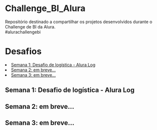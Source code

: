 # Challenge_BI_Alura
Repositório destinado a compartilhar os projetos desenvolvidos durante o Challenge de BI da Alura.  
#alurachallengebi
# Desafios

<li><a href="#week01"> Semana 1: Desafio de logística - Alura Log</a></li>
<li><a href="#week02"> Semana 2: em breve...</a></li>
<li><a href="#week03"> Semana 3: em breve...</a></li>

<h2><a id="week01"</a>Semana 1: Desafio de logística - Alura Log</h2>

<h2><a id="week02"</a>Semana 2: em breve...</h2>

<h2><a id="week03"</a>Semana 3: em breve...</h2>

